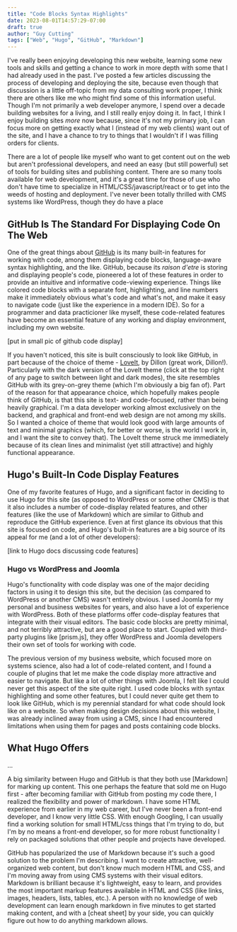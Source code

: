 ```yaml
---
title: "Code Blocks Syntax Highlights"
date: 2023-08-01T14:57:29-07:00
draft: true
author: "Guy Cutting"
tags: ["Web", "Hugo", "GitHub", "Markdown"]
---
```


I've really been enjoying developing this new website, learning some new tools and skills and getting a chance to work in more depth with some that I had already used in the past. I've posted a few articles discussing the process of developing and deploying the site, because even though that discussion is a little off-topic from my data consulting work proper, I think there are others like me who might find some of this information useful. Though I'm not primarily a web developer anymore, I spend over a decade building websites for a living, and I still really enjoy doing it. In fact, I think I enjoy building sites *more* now because, since it's not my primary job, I can focus more on getting exactly what I (instead of my web clients) want out of the site, and I have a chance to try to things that I wouldn't if I was filling orders for clients. 

There are a lot of people like myself who want to get content out on the web but aren't professional developers, and need an easy (but still powerful) set of tools for building sites and publishing content. There are so many tools available for web development, and it's a great time for those of use who don't have time to specialize in HTML/CSS/javascript/react or to get into the weeds of hosting and deployment. I've never been totally thrilled with CMS systems like WordPress, though they do have a place
## GitHub Is The Standard For Displaying Code On The Web

One of the great things about [GitHub](https://github.com/) is its many built-in features for working with code, among them displaying code blocks, language-aware syntax highlighting, and the like. GitHub, because its *raison d'etre* is storing and displaying people's code, pioneered a lot of these features in order to provide an intuitive and informative code-viewing experience. Things like colored code blocks with a separate font, highlighting, and line numbers make it immediately obvious what's code and what's not, and make it easy to navigate code (just like the experience in a modern IDE). So for a programmer and data practicioner like myself, these code-related features have become an essential feature of any working and display environment, including my own website.

[put in small pic of github code display]

If you haven't noticed, this site is built consciously to look like GitHub, in part because of the choice of theme - [LoveIt](https://themes.gohugo.io/themes/loveit/), by Dillon (great work, Dillon!). Particularly with the dark version of the LoveIt theme (click at the top right of any page to switch between light and dark modes), the site resembles GitHub with its grey-on-grey theme (which I'm obviously a big fan of). Part of the reason for that appearance choice, which hopefully makes people think of GitHub, is that this site is text- and code-focused, rather than being heavily graphical. I'm a data developer working almost exclusively on the backend, and graphical and front-end web design are not among my skills. So I wanted a choice of theme that would look good with large amounts of text and minimal graphics (which, for better or worse, is the world I work in, and I want the site to convey that). The LoveIt theme struck me immediately because of its clean lines and minimalist (yet still attractive) and highly functional appearance.

## Hugo's Built-In Code Display Features

One of my favorite features of Hugo, and a significant factor in deciding to use Hugo for this site (as opposed to WordPress or some other CMS) is that it also includes a number of code-display related features, and other features (like the use of Markdown) which are similar to Github and reproduce the GitHub experience. Even at first glance its obvious that this site is focused on code, and Hugo's built-in features are a big source of its appeal for me (and a lot of other developers):

[link to Hugo docs discussing code features]

### Hugo vs WordPress and Joomla

Hugo's functionality with code display was one of the major deciding factors in using it to design this site, but the decision (as compared to WordPress or another CMS) wasn't entirely obvious. I used Joomla for my personal and business websites for years, and also have a lot of experience with WordPress. Both of these platforms offer code-display features that integrate with their visual editors. The basic code blocks are pretty minimal, and not terribly attractive, but are a good place to start. Coupled with third-party plugins like [prism.js], they offer WordPress and Joomla developers their own set of tools for working with code. 

The previous version of my business website, which focused more on systems science, also had a lot of code-related content, and I found a couple of plugins that let me make the code display more attractive and easier to navigate. But like a lot of other things with Joomla, I felt like I could never get this aspect of the site quite right. I used code blocks with syntax highlighting and some other features, but I could never quite get them to look like GitHub, which is my perennial standard for what code should look like on a website. So when making design decisions about this website, I was already inclined away from using a CMS, since I had encountered limitations when using them for pages and posts containing code blocks.

## What Hugo Offers

...

A big similarity between Hugo and GitHub is that they both use [Markdown] for marking up content. This one perhaps the feature that sold me on Hugo first - after becoming familiar with GitHub from posting my code there, I realized the flexibility and power of markdown. I have some HTML experience from earlier in my web career, but I've never been a front-end developer, and I know very little CSS. With enough Googling, I can usually find a working solution for small HTML/css things that I'm trying to do, but I'm by no means a front-end developer, so for more robust functionality I rely on packaged solutions that other people and projects have developed. 

GitHub has popularized the use of Markdown because it's such a good solution to the problem I'm describing. I want to create attractive, well-organized web content, but don't know much modern HTML and CSS, and I'm moving away from using CMS systems with their visual editors. Markdown is brilliant because it's lightweight, easy to learn, and provides the most important markup features available in HTML and CSS (like links, images, headers, lists, tables, etc.). A person with no knowledge of web development can learn enough markdown in five minutes to get started making content, and with a [cheat sheet] by your side, you can quickly figure out how to do anything markdown allows. 